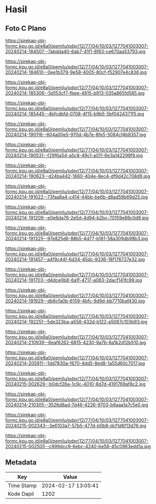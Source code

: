 # Hasil

## Foto C Plano

https://sirekap-obj-formc.kpu.go.id/e8a0/pemilu/pdpr/12/77/04/10/03/1277041003007-20240214-184507--7abdda40-6ab7-41f1-8f63-ce670aa53793.jpg

https://sirekap-obj-formc.kpu.go.id/e8a0/pemilu/pdpr/12/77/04/10/03/1277041003007-20240214-184610--0ee1b379-9e58-4005-80cf-f52907e4c836.jpg

https://sirekap-obj-formc.kpu.go.id/e8a0/pemilu/pdpr/12/77/04/10/03/1277041003007-20240214-185306--5d153cf7-fbee-4815-b913-035a865fd585.jpg

https://sirekap-obj-formc.kpu.go.id/e8a0/pemilu/pdpr/12/77/04/10/03/1277041003007-20240214-185445--4bfcdbfd-0708-4f15-b9b5-5bf0424371f5.jpg

https://sirekap-obj-formc.kpu.go.id/e8a0/pemilu/pdpr/12/77/04/10/03/1277041003007-20240214-190116--604a00e5-970d-4b7e-8fe5-5084cf4b8357.jpg

https://sirekap-obj-formc.kpu.go.id/e8a0/pemilu/pdpr/12/77/04/10/03/1277041003007-20240214-190531--f29f6a54-a5c8-49c1-a011-6e3a142299f9.jpg

https://sirekap-obj-formc.kpu.go.id/e8a0/pemilu/pdpr/12/77/04/10/03/1277041003007-20240214-190623--d24ba442-1660-404e-8ec4-df9d42c708d9.jpg

https://sirekap-obj-formc.kpu.go.id/e8a0/pemilu/pdpr/12/77/04/10/03/1277041003007-20240214-191022--73faa8a4-c414-44bb-be6b-d8ad59b69d25.jpg

https://sirekap-obj-formc.kpu.go.id/e8a0/pemilu/pdpr/12/77/04/10/03/1277041003007-20240214-191209--e0e6da76-2e5d-4d94-b2bc-70159e88c0d9.jpg

https://sirekap-obj-formc.kpu.go.id/e8a0/pemilu/pdpr/12/77/04/10/03/1277041003007-20240214-191325--97e825d6-88b5-4d77-b161-58a309db98b3.jpg

https://sirekap-obj-formc.kpu.go.id/e8a0/pemilu/pdpr/12/77/04/10/03/1277041003007-20240214-191457--a4f9c44f-6d34-45dc-9336-18f176727e32.jpg

https://sirekap-obj-formc.kpu.go.id/e8a0/pemilu/pdpr/12/77/04/10/03/1277041003007-20240214-191703--d4dce0b8-6a1f-4717-a063-2dacf141fc99.jpg

https://sirekap-obj-formc.kpu.go.id/e8a0/pemilu/pdpr/12/77/04/10/03/1277041003007-20240214-191929--db6cfa0b-6159-4bfc-9d9d-bb7710baf430.jpg

https://sirekap-obj-formc.kpu.go.id/e8a0/pemilu/pdpr/12/77/04/10/03/1277041003007-20240214-192251--5de323ba-a558-432d-b122-a5087c103b93.jpg

https://sirekap-obj-formc.kpu.go.id/e8a0/pemilu/pdpr/12/77/04/10/03/1277041003007-20240214-210939--6eaf6262-6815-4230-9a7b-6a1b2d12b510.jpg

https://sirekap-obj-formc.kpu.go.id/e8a0/pemilu/pdpr/12/77/04/10/03/1277041003007-20240214-205911--1dd7830a-f670-4dd5-8ed8-1a55d60c7017.jpg

https://sirekap-obj-formc.kpu.go.id/e8a0/pemilu/pdpr/12/77/04/10/03/1277041003007-20240215-002629--b0dcf26a-1c9c-4010-8d7d-4191769af8c2.jpg

https://sirekap-obj-formc.kpu.go.id/e8a0/pemilu/pdpr/12/77/04/10/03/1277041003007-20240214-210305--3526d8ad-7d46-4226-9703-b6aaa1a7c5e0.jpg

https://sirekap-obj-formc.kpu.go.id/e8a0/pemilu/pdpr/12/77/04/10/03/1277041003007-20240215-002343--3e6103a7-57b5-477d-b0b8-dcf1d6f13d76.jpg

https://sirekap-obj-formc.kpu.go.id/e8a0/pemilu/pdpr/12/77/04/10/03/1277041003007-20240215-002505--c999dcc9-6ebc-4240-be58-45c0963edd1a.jpg


## Metadata

| Key        | Value               |
| ---------- | ------------------- |
| Time Stamp | 2024-02-17 13:05:41 |
| Kode Dapil | 1202                |



